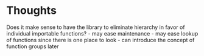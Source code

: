 
# Thoughts

Does it make sense to have the library to eliminate hierarchy in favor of individual importable functions?
    - may ease maintenance
    - may ease lookup of functions since there is one place to look
    - can introduce the concept of function groups later

